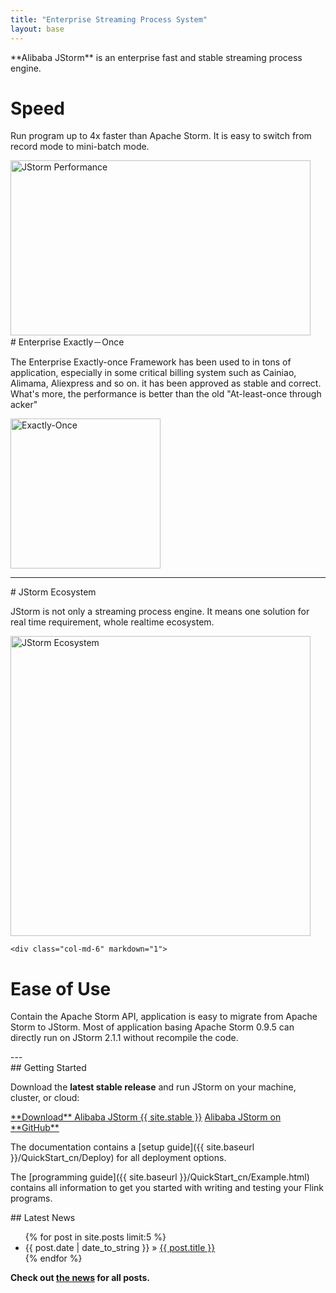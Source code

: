 ```yaml
---
title: "Enterprise Streaming Process System"
layout: base
---
```


<div class="row">
  <div class="col-sm-12"><p class="lead" markdown="span">**Alibaba JStorm** is an enterprise fast and stable  streaming process engine.</p></div>
</div>

<div class="row">
  <div class="col-md-6" markdown="1">

# Speed  

Run program up to 4x faster than Apache Storm. It is easy to switch from record mode to mini-batch mode.


  <div class="col-md-6 stack text-center">
    <img src="{{ site.baseurl }}/img/performance/performance1.png" alt="JStorm Performance" width="480px" height="280px">
  </div>
  </div>
  
  <div class="col-md-6" markdown="1">
# Enterprise Exactly－Once

The Enterprise Exactly-once Framework has been used to in tons of application, especially in some critical billing system such as Cainiao, Alimama, Aliexpress and so on. it has been approved as stable and correct. What's more, the performance is better than the old "At-least-once through acker"


  <div class="col-md-6 stack text-center">
    <img src="{{ site.baseurl }}/img/performance/exactly-once.png" alt="Exactly-Once" height="240px">
  </div>
  </div>
  
</div>

---

<div class="row">
  


  <div class="col-md-6" markdown="1">
# JStorm Ecosystem 

JStorm is not only a streaming process engine. It means one solution for real time requirement, whole realtime ecosystem.

  

  <div class="col-md-6 stack text-center">
    <img src="{{ site.baseurl }}/img/jstorm-ecosystem.png" alt="JStorm Ecosystem" width="480px">
  </div>
  </div>

    <div class="col-md-6" markdown="1">
# Ease of Use 

Contain the Apache Storm API,  application is easy to migrate from Apache Storm to JStorm. Most of application basing Apache Storm 0.9.5 can directly run on JStorm 2.1.1 without recompile the code.
  </div>
  
</div>
---


<div class="row">
  <div class="col-sm-6" markdown="1">
## Getting Started

Download the **latest stable release** and run JStorm on your machine, cluster, or cloud:

<div class="text-center download-button">
  <a href="downloads.html" class="btn btn-primary" markdown="1">**Download** Alibaba JStorm {{ site.stable }}</a>
  <a href="https://github.com/alibaba/jstorm" class="btn btn-info" markdown="1">Alibaba JStorm on **GitHub**</a>
</div>

The documentation contains a [setup guide]({{ site.baseurl }}/QuickStart_cn/Deploy) for all deployment options.

The [programming guide]({{ site.baseurl }}/QuickStart_cn/Example.html) contains all information to get you started with writing and testing your Flink programs.


</div>

<div class="col-sm-6" markdown="1" style="padding-bottom:1em">
## Latest News

<ul class="list-group">
{% for post in site.posts limit:5 %}  
      <li class="list-group-item"><span>{{ post.date | date_to_string }}</span> &raquo;
        <a href="{{ site.baseurl }}{{ post.url }}">{{ post.title }}</a>
      </li>
{% endfor %}
</ul>

**Check out [the news](blog/) for all posts.**
  </div>
</div>

